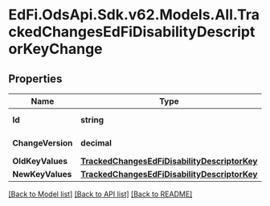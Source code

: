 # EdFi.OdsApi.Sdk.v62.Models.All.TrackedChangesEdFiDisabilityDescriptorKeyChange

## Properties

Name | Type | Description | Notes
------------ | ------------- | ------------- | -------------
**Id** | **string** | Resource identifier | [optional] 
**ChangeVersion** | **decimal** | Change version | [optional] 
**OldKeyValues** | [**TrackedChangesEdFiDisabilityDescriptorKey**](TrackedChangesEdFiDisabilityDescriptorKey.md) |  | [optional] 
**NewKeyValues** | [**TrackedChangesEdFiDisabilityDescriptorKey**](TrackedChangesEdFiDisabilityDescriptorKey.md) |  | [optional] 

[[Back to Model list]](../../README.md#documentation-for-models) [[Back to API list]](../../README.md#documentation-for-api-endpoints) [[Back to README]](../../README.md)

